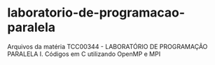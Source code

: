 # laboratorio-de-programacao-paralela
Arquivos da matéria TCC00344 - LABORATÓRIO DE PROGRAMAÇÃO PARALELA I. Códigos em C utilizando OpenMP e MPI
